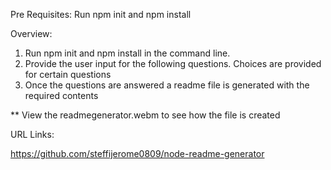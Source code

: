 Pre Requisites:
Run npm init and npm install 

Overview:

1. Run npm init and npm install in the command line.
2. Provide the user input for the following questions. Choices are provided for certain questions
3. Once the questions are answered a readme file is generated with the required contents

** View the readmegenerator.webm to see how the file is created

URL Links:

https://github.com/steffijerome0809/node-readme-generator
